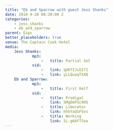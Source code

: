 ```yaml
---
title: "Eb and Sparrow with guest Jess Shanks"
date: 2018-4-20 08:30:00 Z
categories:
    - jess_shanks
    - eb_and_sparrow
parent: Gigs
better_placeholders: true
venue: The Captain Cook Hotel
media:
    Jess Shanks:
            mp3:
                -   title: Partial Set
            vid:
                -   link: qUR7IJu5I7I
                -   link: yLLQuoqTX4Q
    Eb and Sparrow:
            mp3:
                -   title: First Half
            vid:
                -   title: Prodigal
                    link: SMgDmFUc9OU
                -   title: Liberator
                    link: hhkYaUSF5vs
                -   title: Working
                    link: Si-g6Af73zw
---
```

